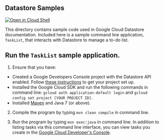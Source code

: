 ## Datastore Samples

<a href="https://console.cloud.google.com/cloudshell/open?git_repo=https://github.com/GoogleCloudPlatform/java-docs-samples&page=editor&open_in_editor=datastore/README.md">
<img alt="Open in Cloud Shell" src ="http://gstatic.com/cloudssh/images/open-btn.png"></a>

This directory contains sample code used in Google Cloud Datastore documentation. Included here is a sample command line application, `TaskList`, that interacts with Datastore to manage a to-do list.

## Run the `TaskList` sample application.

1. Ensure that you have:
  * Created a Google Developers Console project with the Datastore API enabled. Follow [these instructions](https://cloud.google.com/docs/authentication#preparation) to get your project set up. 
  * Installed the Google Cloud SDK and run the following commands in command line: `gcloud auth application-default login` and `gcloud config set project [YOUR PROJECT ID]`.
  * Installed [Maven](https://maven.apache.org/) and Java 7 (or above).

2. Compile the program by typing `mvn clean compile` in command line.

3. Run the program by typing `mvn exec:java` in command line. In addition to listing tasks via this command line interface, you can view tasks you create in the [Google Cloud Developer's Console](https://console.cloud.google.com/).
